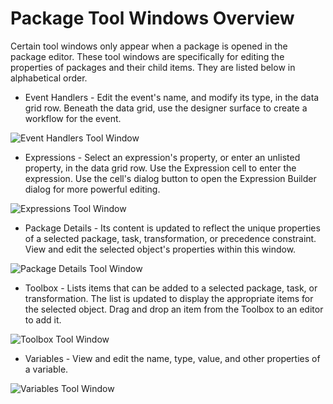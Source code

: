 # Package Tool Windows Overview

Certain tool windows only appear when a package is opened in the package editor. These tool windows are specifically for editing the properties of packages and their child items. They are listed below in alphabetical order.

* Event Handlers - Edit the event's name, and modify its type, in the data grid row. Beneath the data grid, use the designer surface to create a workflow for the event.

![Event Handlers Tool Window](https://varigencecom.blob.core.windows.net/images-mistdocumentation-editoroverviews/EventHandlers1.png)

* Expressions - Select an expression's property, or enter an unlisted property, in the data grid row. Use the Expression cell to enter the expression. Use the cell's dialog button to open the Expression Builder dialog for more powerful editing.

![Expressions Tool Window](https://varigencecom.blob.core.windows.net/images-mistdocumentation-editoroverviews/Expressions1.png)

* Package Details - Its content is updated to reflect the unique properties of a selected package, task, transformation, or precedence constraint. View and edit the selected object's properties within this window.

![Package Details Tool Window](https://varigencecom.blob.core.windows.net/images-mistdocumentation-editoroverviews/PackageDetails1.png)

* Toolbox - Lists items that can be added to a selected package, task, or transformation. The list is updated to display the appropriate items for the selected object. Drag and drop an item from the Toolbox to an editor to add it.

![Toolbox Tool Window](https://varigencecom.blob.core.windows.net/images-mistdocumentation-editoroverviews/Toolbox1.png)

* Variables - View and edit the name, type, value, and other properties of a variable.

![Variables Tool Window](https://varigencecom.blob.core.windows.net/images-mistdocumentation-editoroverviews/Variables1.png)
